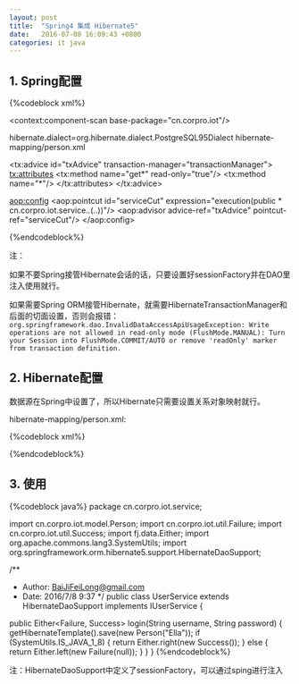 ```yaml
---
layout: post
title:  "Spring4 集成 Hibernate5"
date:   2016-07-08 16:09:43 +0800
categories: it java
---
```


## 1. Spring配置

{%codeblock xml%}
<?xml version="1.0" encoding="UTF-8"?>
<beans xmlns="http://www.springframework.org/schema/beans"
xmlns:xsi="http://www.w3.org/2001/XMLSchema-instance"
xmlns:context="http://www.springframework.org/schema/context" xmlns:tx="http://www.springframework.org/schema/tx"
xmlns:aop="http://www.springframework.org/schema/aop"
xsi:schemaLocation="http://www.springframework.org/schema/beans
http://www.springframework.org/schema/beans/spring-beans.xsd
http://www.springframework.org/schema/context
http://www.springframework.org/schema/context/spring-context.xsd http://www.springframework.org/schema/tx http://www.springframework.org/schema/tx/spring-tx.xsd http://www.springframework.org/schema/aop http://www.springframework.org/schema/aop/spring-aop.xsd">

<context:component-scan base-package="cn.corpro.iot"/>

<!--sessionFactory with dataSource begin-->

<bean class="org.apache.commons.dbcp2.BasicDataSource" id="dataSource" destroy-method="close">
<property name="driverClassName" value="org.postgresql.Driver"/>
<property name="url" value="jdbc:postgresql://192.168.0.222/bj"/>
<property name="username" value="postgres"/>
<property name="password" value="admin"/>
</bean>

<bean class="org.springframework.orm.hibernate5.LocalSessionFactoryBean" id="sessionFactory">
<property name="dataSource" ref="dataSource"/>
<property name="hibernateProperties">
<value>hibernate.dialect=org.hibernate.dialect.PostgreSQL95Dialect</value>
</property>
<property name="mappingResources">
<list>
<value>hibernate-mapping/person.xml</value>
</list>
</property>
</bean>

<!--sessionFactory with dataSource end-->

<!-- Spring integrate Hibernate transaction begin -->

<bean class="org.springframework.orm.hibernate5.HibernateTransactionManager" id="transactionManager">
<property name="sessionFactory" ref="sessionFactory"/>
</bean>

<tx:advice id="txAdvice" transaction-manager="transactionManager">
<tx:attributes>
<tx:method name="get*" read-only="true"/>
<tx:method name="*"/>
</tx:attributes>
</tx:advice>

<aop:config>
<aop:pointcut id="serviceCut"
expression="execution(public * cn.corpro.iot.service.*.*(..))"/>
<aop:advisor advice-ref="txAdvice" pointcut-ref="serviceCut"/>
</aop:config>

<!-- Spring integrate Hibernate transaction end -->

<bean class="cn.corpro.iot.service.UserService" id="userService">
<property name="sessionFactory" ref="sessionFactory"/>
</bean>

<bean class="cn.corpro.iot.action.UserAction" id="userAction">
<property name="userService" ref="userService"/>
</bean>

</beans>
{%endcodeblock%}

注：

如果不要Spring接管Hibernate会话的话，只要设置好sessionFactory并在DAO里注入使用就行。

如果需要Spring ORM接管Hibernate，就需要HibernateTransactionManager和后面的切面设置，否则会报错：`org.springframework.dao.InvalidDataAccessApiUsageException: Write operations are not allowed in read-only mode (FlushMode.MANUAL): Turn your Session into FlushMode.COMMIT/AUTO or remove 'readOnly' marker from transaction definition.`

## 2. Hibernate配置

数据源在Spring中设置了，所以Hibernate只需要设置关系对象映射就行。

hibernate-mapping/person.xml:

{%codeblock xml%}
<?xml version="1.0" encoding="UTF-8"?>
<!DOCTYPE hibernate-mapping PUBLIC
"-//Hibernate/Hibernate Mapping DTD 3.0//EN"
"http://www.hibernate.org/dtd/hibernate-mapping-3.0.dtd">
<hibernate-mapping>
<class name="cn.corpro.iot.model.Person" table="person">
<id name="id" column="id">
<generator class="native"></generator>
</id>
<property name="name" column="name"></property>
</class>
</hibernate-mapping>
{%endcodeblock%}

## 3. 使用

{%codeblock java%}
package cn.corpro.iot.service;

import cn.corpro.iot.model.Person;
import cn.corpro.iot.util.Failure;
import cn.corpro.iot.util.Success;
import fj.data.Either;
import org.apache.commons.lang3.SystemUtils;
import org.springframework.orm.hibernate5.support.HibernateDaoSupport;

/**
* Author: BaiJiFeiLong@gmail.com
* Date: 2016/7/8 9:37
*/
public class UserService extends HibernateDaoSupport implements IUserService {

public Either<Failure, Success> login(String username, String password) {
getHibernateTemplate().save(new Person("Ella"));
if (SystemUtils.IS_JAVA_1_8) {
return Either.right(new Success());
} else {
return Either.left(new Failure(null));
}
}
}
{%endcodeblock%}

注：HibernateDaoSupport中定义了sessionFactory，可以通过sping进行注入
